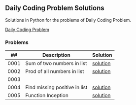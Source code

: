 ## Daily Coding Problem Solutions

Solutions in Python for the problems of Daily Coding Problem.

[Daily Coding Problem](https://www.dailycodingproblem.com/)


### Problems

|  ##  | Description                      | Solution                      |
|------|----------------------------------|-------------------------------|
| 0001 | Sum of two numbers in list       | [solution](solutions/0001.py) |
| 0002 | Prod of all numbers in list      | [solution](solutions/0002.py) |
| 0003 |                                  |                               |
| 0004 | Find missing positive in list    | [solution](solutions/0004.py) |
| 0005 | Function Inception               | [solution](solutions/0005.py) |
